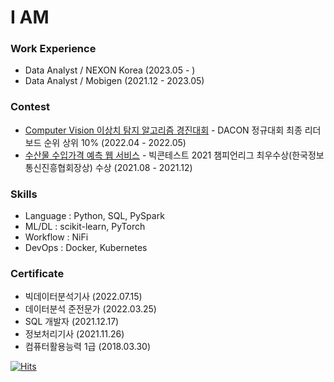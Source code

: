 # I AM



### Work Experience
- Data Analyst / NEXON Korea (2023.05 - )
- Data Analyst / Mobigen (2021.12 - 2023.05)

<!-- ### Education

- Bitcamp Academy (2021.07 - 2021.12)
- B.A. in International Relations, Yonsei Univ (2014.03 - 2021.08)  -->
<!-- 
### Project

- NEXON 컨텐츠 분석 플랫폼 TRENDi 고도화 (2023.05 ~ )
- 국토안전 빅데이터 플랫폼 구축 및 분석과제 구현 (2023.02 ~ 2023.05)
- 소방청 119빅데이터 과제분석 및 분석기반 고도화 (2022.08 ~ 2023.01)
- KOTRA 빅데이터 분석 플랫폼 고도화 (2022.04 ~ 2022.07) 
- 비츠로넥스텍 초음파 탐지 QA 이미지 분류 모형개발 기술검토 (2022.02 ~ 2022.03) 
-->


### Contest

- [Computer Vision 이상치 탐지 알고리즘 경진대회](https://dacon.io/competitions/official/235894/codeshare/5011?page=1&dtype=recent) - DACON 정규대회 최종 리더보드 순위 상위 10% (2022.04 - 2022.05)
- [수산물 수입가격 예측 웹 서비스](https://github.com/11kwak/2021_BigContest_WinterWinner_Project/) - 빅콘테스트 2021 챔피언리그 최우수상(한국정보통신진흥협회장상) 수상 (2021.08 - 2021.12)



### Skills

- Language : Python, SQL, PySpark
- ML/DL : scikit-learn, PyTorch
- Workflow : NiFi
- DevOps : Docker, Kubernetes



### Certificate
- 빅데이터분석기사 (2022.07.15)
- 데이터분석 준전문가 (2022.03.25)
- SQL 개발자 (2021.12.17)
- 정보처리기사 (2021.11.26)
- 컴퓨터활용능력 1급 (2018.03.30) 


<!--
### Interest

- MLOps
- robo-advisor -->

[![Hits](https://hits.seeyoufarm.com/api/count/incr/badge.svg?url=https%3A%2F%2Fgithub.com%2F11kwak&count_bg=%2379C83D&title_bg=%23555555&icon=&icon_color=%23E7E7E7&title=hits&edge_flat=false)](https://hits.seeyoufarm.com)



